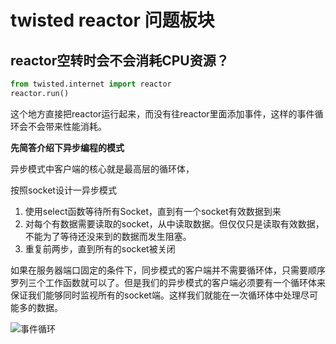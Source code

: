 # twisted reactor 问题板块



## reactor空转时会不会消耗CPU资源？

```python
from twisted.internet import reactor
reactor.run()
```

这个地方直接把reactor运行起来，而没有往reactor里面添加事件，这样的事件循环会不会带来性能消耗。




**先简答介绍下异步编程的模式**

异步模式中客户端的核心就是最高层的循环体，

按照socket设计一异步模式
1. 使用select函数等待所有Socket，直到有一个socket有效数据到来
2. 对每个有数据需要读取的socket，从中读取数据。但仅仅只是读取有效数据，不能为了等待还没来到的数据而发生阻塞。
3. 重复前两步，直到所有的socket被关闭





如果在服务器端口固定的条件下，同步模式的客户端并不需要循环体，只需要顺序罗列三个工作函数就可以了。但是我们的异步模式的客户端必须要有一个循环体来保证我们能够同时监视所有的socket端。这样我们就能在一次循环体中处理尽可能多的数据。 

![事件循环](http://wiki.jikexueyuan.com/project/twisted-intro/images/p02_reactor-1.png)